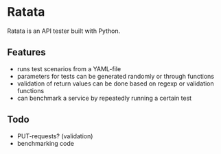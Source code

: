 Ratata
======

Ratata is an API tester built with Python.

Features
--------
- runs test scenarios from a YAML-file
- parameters for tests can be generated randomly or through functions
- validation of return values can be done based on regexp or validation
  functions
- can benchmark a service by repeatedly running a certain test


Todo
----
- PUT-requests? (validation)
- benchmarking code

